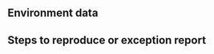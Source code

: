 <!--
Before submitting your bug report, please check for duplicates, and +1 the duplicate if you find one, adding additional details if you have any to add.

There are a few common issues that are commonly reported.

If there is an exception copying to/from the clipboard, it's probably the same as https://github.com/lzybkr/PSReadLine/issues/265

If there is an exception shortly after resizing the console, it's probably the same as https://github.com/lzybkr/PSReadLine/issues/292
-->

Environment data
----------------

<!-- provide the output of the following:
```powershell
& {
    "PS version: $($PSVersionTable.PSVersion)"
    $v = (Get-Module PSReadline -ListAvailable).Version
    $m = Get-Content "$(Split-Path -Parent (Get-Module PSReadLine).Path)\PSReadLine.psd1" | Select-String "Prerelease = '(.*)'"
    if ($m) {
        $v = "$v-" + $m.Matches[0].Groups[1].Value
    }
    "PSReadline version: $v"
    if ($IsLinux -or $IsMacOS) {
        "os: $(uname -a)"
    } else {
        "os: $((dir $env:SystemRoot\System32\cmd.exe).VersionInfo.FileVersion)"
    }
    "PS file version: $((dir $pshome\p*[hl].exe).VersionInfo.FileVersion)"
}
```
-->

Steps to reproduce or exception report
--------------------------------------
